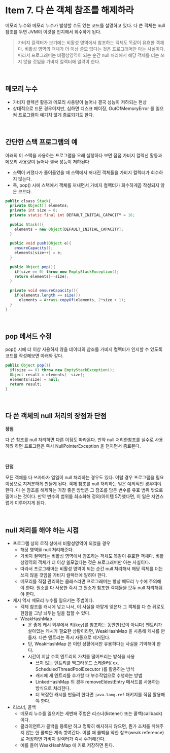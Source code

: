 # Item 7. 다 쓴 객체 참조를 해제하라

메모리 누수와 메모리 누수가 발생할 수도 있는 코드를 설명하고 있다. 다 쓴 객체는 null 참조를 두면 JVM이 이것을 인지해서 회수하게 된다.<br>

> 가비지 컬렉터가 보기에는 비활성 영역에서 참조하는 객체도 똑같이 유효한 객체다. 비활성 영역의 객체가 더 이상 쓸모 없다는 것은 프로그래머만 아는 사실이다. 따라서 프로그래머는 비활성영역이 되는 순간 null 처리해서 해당 객체를 더는 쓰지 않을 것임을 가비지 컬렉터에 알려야 한다.<br>

<br>

## 메모리 누수

- 가비지 컬렉션 활동과 메모리 사용량이 늘어나 결국 성능이 저하되는 현상
- 상대적으로 드문 경우이지만, 심하면 디스크 페이징, OutOfMemoryError 를 일으켜 프로그램이 예기치 않게 종료되기도 한다.

<br>

## 간단한 스택 프로그램의 예

아래의 이 스택을 사용하는 프로그램을 오래 실행하다 보면 점점 가비지 컬렉션 활동과 메모리 사용량이 늘어나 결국 성능이 저하된다

- 스택이 커졌다가 줄어들었을 때 스택에서 꺼내진 객체들을 가비지 컬렉터가 회수하지 않는다.
- 즉, pop() 시에 스택에서 객체를 꺼내면서 가비지 컬렉터가 회수하게끔 작성되지 않은 코드다.

```java
public clsass Stack{
  private Object[] elemetns;
  private int size = 0;
  private static final int DEFAULT_INITIAL_CAPACITY = 16;
  
  public Stack(){
    elements = new Object[DEFAULT_INITIAL_CAPACITY];
  }
  
  public void push(Object e){
    ensureCapacity();
    elements[size++] = e;
  }
  
  public Object pop(){
    if(size == 0) throw new EmptyStackException();
    return elements[--size];
  }
  
  private void ensureCapacity(){
    if(elements.length == size())
      elements = Arrays.copyOf(elements, 2*size + 1);
  }
}
```

<br>

## pop 메서드 수정

pop() 시에 더 이상 사용하지 않을 데이터의 참조를 가비지 컬렉터가 인지할 수 있도록 코드를 작성해보면 아래와 같다.

```java
public Object pop(){
  if(size == 0) throw new EmptyStackException();
  Object result = elements[--size];
  elements[size] = null;
  return result;
}
```

<br>

## 다 쓴 객체의 null 처리의 장점과 단점

**장점**<br>

다 쓴 참조를 null 처리하면 다른 이점도 따라온다. 만약 null 처리한참조를 실수로 사용하려 하면 프로그램은 즉시 NullPointerException 을 던지면서 종료된다.<br>

<br>

**단점**<br>

모든 객체를 다 쓰자마자 일일이 null 처리하는 경우도 있다. 이럴 경우 프로그램을 필요 이상으로 지저분하게 만들게 된다. 객체 참조를 null 처리하는 일은 예외적인 경우여야 한다. 다 쓴 참조를 해제하는 가장 좋은 방법은 그 참조를 담은 변수를 유효 범위 밖으로 밀어내는 것이다. 만약 변수의 범위를 최소화해 정의(아이템 57)했다면, 이 일은 자연스럽게 이루어지게 된다.<br>

<br>

## null 처리를 해야 하는 시점

- 프로그램 상의 로직 상에서 비활성영역이 되었을 경우 
  - 해당 영역을 null 처리해준다.
  - 가비지 컬렉터는 비활성 영역에서 참조하는 객체도 똑같이 유효한 객체다. 비활성영역의 객체가 더 이상 쓸모없다는 것은 프로그래머만 아는 사실이다.
  - 따라서 프로그래머는 비활성 영역이 되는 순간 null 처리해서 해당 객체를 더는 쓰지 않을 것임을 가비지 컬렉터에 알려야 한다.
  - 메모리를 직접 관리하는 클래스라면 프로그래머는 항상 메모리 누수에 주의해야 한다. 원소를 다 사용한 즉시 그 원소가 참조한 객체들을 모두 null 처리해줘야 한다.
- 캐시 역시 메모리 누수를 일으키는 주범이다.
  - 객체 참조를 캐시에 넣고 나서, 이 사실을 까맣게 잊은채 그 객체를 다 쓴 뒤로도 한참을 그냥 뇌두는 일을 접할 수 있다.
  - WeakHashMap
    - 운 좋게 캐시 외부에서 키(key)를 참조하는 동안만(값이 아니다) 엔트리가 살아있는 캐시가 필요한 상황이라면, WeakHashMap 을 사용해 캐시를 만들자. 다쓴 엔트리는 즉시 자동으로 제거된다.
    - 단, WeakHashMap 은 이런 상황에서만 유용하다는 사실을 기억해야 한다.
    - 시간이 지날 수록 엔트리의 가치를 떨어뜨리는 방식을 사용
      - 쓰지 않는 엔트리를 백그라운드 스케쥴러( ex. ScheduledThreadPoolExecutor )를 활용하는 방식
      - 캐시에 새 엔트리를 추가할 때 부수작업으로 수행하는 방법
      - LinkedHashMap 의 경우 removeEldestEntry 메서드를 사용하는 방식으로 처리한다.
      - 더 복잡한 캐시를 만들려 한다면 `java.lang.ref` 패키지를 직접 활용해야 한다.
- 리스너, 콜백
  - 메모리 누수를 일으키는 세번째 주범은 리스너(listener) 또는 콜백(callback)이다.
  - 클라이언트가 콜백을 등록만 하고 명확히 해지하지 않으면, 뭔가 조치를 취해주지 않는 한 콜백은 계속 쌓여간다. 이럴 때 콜백을 약한 참조(weak reference)로 저장하면 가비지 컬렉터가 즉시 수거해간다. 
  - 예를 들어 WeakHashMap 에 키로 저장하면 된다.